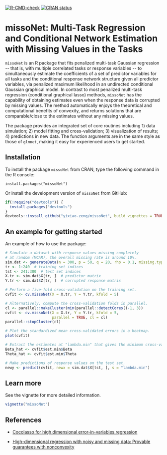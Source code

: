 <!-- badges: start -->
[![R-CMD-check](https://github.com/yixiao-zeng/missoNet/actions/workflows/R-CMD-check.yaml/badge.svg)](https://github.com/yixiao-zeng/missoNet/actions/workflows/R-CMD-check.yaml)
[![CRAN status](https://www.r-pkg.org/badges/version/missoNet)](https://CRAN.R-project.org/package=missoNet)
<!-- badges: end -->

# missoNet: Multi-Task Regression and Conditional Network Estimation with Missing Values in the Tasks

`missoNet` is an R package that fits penalized multi-task Gaussian regression -- that is, with multiple 
correlated tasks or response variables -- to simultaneously estimate the coefficients of a set of predictor 
variables for all tasks and the conditional response network structure given all predictor variables, via 
penalized maximum likelihood in an undirected conditional Gaussian graphical model. In contrast to most 
penalized multi-task regression (conditional graphical lasso) methods, `missoNet` has the capability of 
obtaining estimates even when the response data is corrupted by missing values. The method automatically 
enjoys the theoretical and computational benefits of convexity, and returns solutions that are comparable/close 
to the estimates without any missing values.

The package provides an integrated set of core routines including 1) data simulation; 2) model fitting and 
cross-validation; 3) visualization of results; 4) predictions in new data. The function arguments are in the 
same style as those of `glmnet`, making it easy for experienced users to get started.


## Installation

To install the package `missoNet` from CRAN, type the following command in the R console:

```{r}
install.packages("missoNet")
```

Or install the development version of `missoNet` from GitHub:

```r
if(!require("devtools")) {
  install.packages("devtools")
}
devtools::install_github("yixiao-zeng/missoNet", build_vignettes = TRUE)
```


## An example for getting started

An example of how to use the package:

```r
# Simulate a dataset with response values missing completely 
# at random (MCAR), the overall missing rate is around 10%.
sim.dat <- generateData(n = 300, p = 50, q = 20, rho = 0.1, missing.type = "MCAR")
tr <- 1:240  # training set indices
tst <- 241:300  # test set indices
X.tr <- sim.dat$X[tr, ]  # predictor matrix
Y.tr <- sim.dat$Z[tr, ]  # corrupted response matrix

# Perform a five-fold cross-validation on the training set.
cvfit <- cv.missoNet(X = X.tr, Y = Y.tr, kfold = 5)

# Alternatively, compute the cross-validation folds in parallel.
cl <- parallel::makeCluster(min(parallel::detectCores()-1, 3))
cvfit <- cv.missoNet(X = X.tr, Y = Y.tr, kfold = 5,
                     parallel = TRUE, cl = cl)
parallel::stopCluster(cl)

# Plot the standardized mean cross-validated errors in a heatmap.
plot(cvfit)

# Extract the estimates at "lambda.min" that gives the minimum cross-validated error.
Beta_hat <- cvfit$est.min$Beta
Theta_hat <- cvfit$est.min$Theta

# Make predictions of response values on the test set.
newy <- predict(cvfit, newx = sim.dat$X[tst, ], s = "lambda.min")
```


## Learn more

See the vignette for more detailed information.

```r
vignette("missoNet")
```


## References

- [Cocolasso for high dimensional error-in-variables regression](https://arxiv.org/pdf/1510.07123.pdf)

- [High-dimensional regression with noisy and missing data: Provable guarantees with nonconvexity](https://arxiv.org/pdf/1109.3714.pdf)

